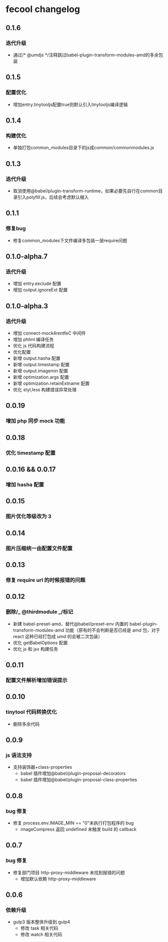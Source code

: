 # fecool changelog

## 0.1.6

### 迭代升级

- 通过/* @umdjs */注释跳过babel-plugin-transform-modules-amd的多余包装

## 0.1.5

### 配置优化

- 增加entry.tinytooljs配置true则默认引入tinytooljs编译逻辑

## 0.1.4

### 构建优化

- 单独打包common_modules目录下的js成common/commonmodules.js

## 0.1.3

### 迭代升级

- 取消使用@babel/plugin-transform-runtime，如果必要先自行在common目录引入polyfill.js，后续会考虑默认植入

## 0.1.1

### 修复bug

- 修复common_modules下文件编译多包装一层require问题

## 0.1.0-alpha.7

### 迭代升级

- 增加 entry.exclude 配置
- 增加 output.ignoreExt 配置

## 0.1.0-alpha.3

### 迭代升级

- 增加 connect-mock4rentfeC 中间件
- 增加 phtml 编译任务
- 优化 js 代码构建流程
- 优化配置
- 新增 output.hasha 配置
- 新增 output.timestamp 配置
- 新增 output.imagemin 配置
- 新增 optimization.args 配置
- 新增 optimization.retainExtname 配置
- 优化 styl,less 构建错误异常处理

## 0.0.19

### 增加 php 同步 mock 功能

## 0.0.18

### 优化 timestamp 配置

## 0.0.16 && 0.0.17

### 增加 hasha 配置

## 0.0.15

### 图片优化等级改为 3

## 0.0.14

### 图片压缩统一由配置文件配置

## 0.0.13

### 修复 require url 的时候报错的问题

## 0.0.12

### 删除/_ @thirdmodule _/标记

- 新建 babel-preset-amd，替代@babel/preset-env 内置的 babel-plugin-transform-modules-amd 功能（原有的不会判断是否已经是 amd 包，对于 react 这种已经打包成 umd 的会被二次包装）
- 优化 getBabelOptions 配置
- 优化 js 和 jsx 构建任务

## 0.0.11

### 配置文件解析增加错误提示

## 0.0.10

### tinytool 代码转换优化

- 删除多余代码

## 0.0.9

### js 语法支持

- 支持装饰器+class-properties
  - babel 插件增加@babel/plugin-proposal-decorators
  - babel 插件增加@babel/plugin-proposal-class-properties

## 0.0.8

### bug 修复

- 修复 process.env.IMAGE_MIN == "0"未执行打包程序的 bug
  - imageCompress 返回 undefined 未触发 build 的 callback

## 0.0.7

### bug 修复

- 修复部门项目 http-proxy-middleware 未找到报错的问题
  - 增加默认依赖 http-proxy-middleware

## 0.0.6

### 依赖升级

- gulp3 版本整体升级到 gulp4
  - 修改 task 相关代码
  - 修改 watch 相关代码
